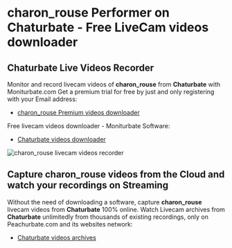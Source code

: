 # charon_rouse Performer on Chaturbate - Free LiveCam videos downloader

## Chaturbate Live Videos Recorder

Monitor and record livecam videos of **charon_rouse** from **Chaturbate** with Moniturbate.com
Get a premium trial for free by just and only registering with your Email address:
* [charon_rouse Premium videos downloader](https://moniturbate.com/request-demo-licence-key.html)

Free livecam videos downloader - Moniturbate Software:
* [Chaturbate videos downloader](https://moniturbate.com/moniturbate-download-software.html)

![charon_rouse livecam videos recorder](https://peachurnet.com/templates/moniturbate-software.png)


## Capture charon_rouse videos from the Cloud and watch your recordings on Streaming

Without the need of downloading a software, capture **charon_rouse** livecam videos from **Chaturbate** 100% online.
Watch Livecam archives from **Chaturbate** unlimitedly from thousands of existing recordings, only on Peachurbate.com and its websites network:
* [Chaturbate videos archives](https://peachurnet.com/)